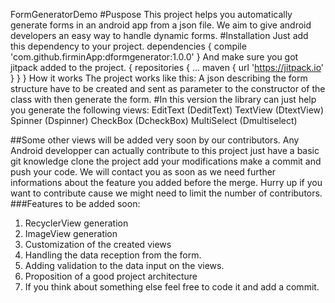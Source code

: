 FormGeneratorDemo
#Puspose
This project helps you automatically generate forms in an android app from a json file. We aim to give android developers an easy way to handle dynamic forms.
#Installation
Just add this dependency to your project.
dependencies {
 compile 'com.github.firminApp:dformgenerator:1.0.0'
  } 
And make sure you got jitpack added to the project. 
{ 
repositories { 
   ... 
   maven {
      url 'https://jitpack.io' 
    } 
  }
}
How it works
The project works like this:  A json describing the form structure have to be created and sent as parameter to the constructor of the class with then generate the form.
#In this version the library can just help you generate the following views:
EditText (DeditText)
TextView (DtextView)
Spinner (Dspinner)
CheckBox (DcheckBox)
MultiSelect (Dmultiselect)

##Some other views will be added very soon by our contributors. Any Android developper can actually contribute to this project just have a basic git knowledge clone the project add your modifications make a commit and push your code. We will contact you as soon as we need further informations about the feature you added before the merge. Hurry up if you want to contribute cause we might need to limit the number of contributors. 
###Features to be added soon:
1. RecyclerView generation
2. ImageView generation
3. Customization of the created views
4. Handling the data reception from the form.
5. Adding validation to the data input on the views.
6. Proposition of a good project architecture
7. If you think about something else feel free to code it and add a commit.
